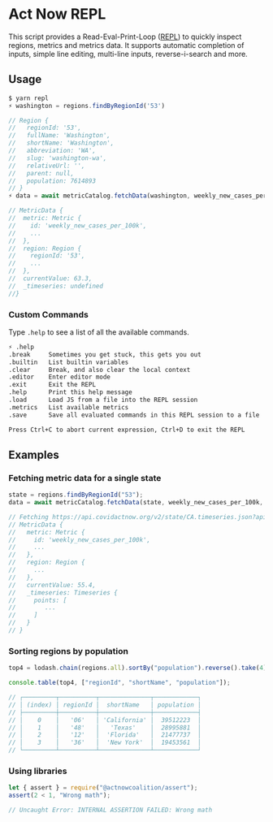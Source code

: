# Act Now REPL

This script provides a Read-Eval-Print-Loop ([REPL](https://nodejs.org/docs/latest-v16.x/api/repl.html)) to quickly inspect regions, metrics and metrics data. It supports automatic completion of inputs, simple line editing, multi-line inputs, reverse-i-search and more.

## Usage

```ts
$ yarn repl
⚡️ washington = regions.findByRegionId('53')

// Region {
//   regionId: '53',
//   fullName: 'Washington',
//   shortName: 'Washington',
//   abbreviation: 'WA',
//   slug: 'washington-wa',
//   relativeUrl: '',
//   parent: null,
//   population: 7614893
// }
⚡️ data = await metricCatalog.fetchData(washington, weekly_new_cases_per_100k)

// MetricData {
//  metric: Metric {
//    id: 'weekly_new_cases_per_100k',
//    ...
//  },
//  region: Region {
//    regionId: '53',
//    ...
//  },
//  currentValue: 63.3,
//  _timeseries: undefined
//}
```

### Custom Commands

Type `.help` to see a list of all the available commands.

```txt
⚡️ .help
.break     Sometimes you get stuck, this gets you out
.builtin   List builtin variables
.clear     Break, and also clear the local context
.editor    Enter editor mode
.exit      Exit the REPL
.help      Print this help message
.load      Load JS from a file into the REPL session
.metrics   List available metrics
.save      Save all evaluated commands in this REPL session to a file

Press Ctrl+C to abort current expression, Ctrl+D to exit the REPL
```

## Examples

### Fetching metric data for a single state

```ts
state = regions.findByRegionId("53");
data = await metricCatalog.fetchData(state, weekly_new_cases_per_100k, true);

// Fetching https://api.covidactnow.org/v2/state/CA.timeseries.json?apiKey=...
// MetricData {
//   metric: Metric {
//     id: 'weekly_new_cases_per_100k',
//     ...
//   },
//   region: Region {
//     ...
//   },
//   currentValue: 55.4,
//   _timeseries: Timeseries {
//     points: [
//        ...
//     ]
//   }
// }
```

### Sorting regions by population

```ts
top4 = lodash.chain(regions.all).sortBy("population").reverse().take(4).value();

console.table(top4, ["regionId", "shortName", "population"]);

// ┌─────────┬──────────┬──────────────┬────────────┐
// │ (index) │ regionId │  shortName   │ population │
// ├─────────┼──────────┼──────────────┼────────────┤
// │    0    │   '06'   │ 'California' │  39512223  │
// │    1    │   '48'   │   'Texas'    │  28995881  │
// │    2    │   '12'   │  'Florida'   │  21477737  │
// │    3    │   '36'   │  'New York'  │  19453561  │
// └─────────┴──────────┴──────────────┴────────────┘
```

### Using libraries

```ts
let { assert } = require("@actnowcoalition/assert");
assert(2 < 1, "Wrong math");

// Uncaught Error: INTERNAL ASSERTION FAILED: Wrong math
```
